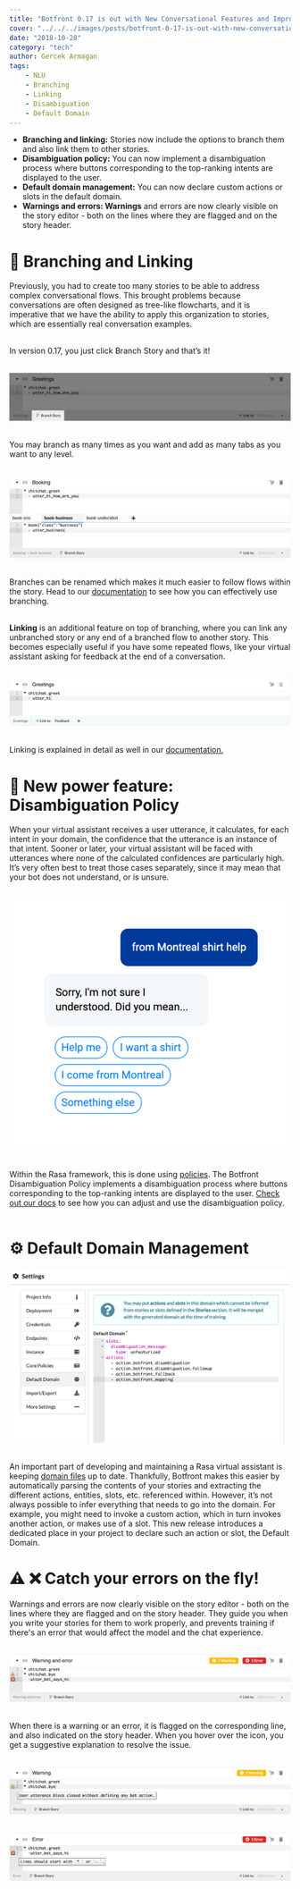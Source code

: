 ```yaml
---
title: "Botfront 0.17 is out with New Conversational Features and Improvements"
cover: "../../../images/posts/botfront-0-17-is-out-with-new-conversational-features-and-improvements.png"
date: "2018-10-28"
category: "tech"
author: Gercek Armagan
tags:
    - NLU
    - Branching
    - Linking
    - Disambiguation
    - Default Domain
---
```


- **Branching and linking:** Stories now include the options to branch them and also link them to other stories.
- **Disambiguation policy:** You can now implement a disambiguation process where buttons corresponding to the top-ranking intents are displayed to the user.
- **Default domain management:** You can now declare custom actions or slots in the default domain.
- **Warnings and errors: Warnings** and errors are now clearly visible on the story editor - both on the lines where they are flagged and on the story header.

# 🔗 Branching and Linking

Previously, you had to create too many stories to be able to address complex conversational flows. This brought problems because conversations are often designed as tree-like flowcharts, and it is imperative that we have the ability to apply this organization to stories, which are essentially real conversation examples.<br /><br />

In version 0.17, you just click Branch Story and that’s it!<br /><br />

![](./branching_bf_1.png)<br /><br />

You may branch as many times as you want and add as many tabs as you want to any level.<br /><br />

![](./branching_bf_5.png)<br /><br />

Branches can be renamed which makes it much easier to follow flows within the story. Head to our [documentation](/docs/rasa/stories/#branching-conversations) to see how you can effectively use branching.<br /><br />

**Linking** is an additional feature on top of branching, where you can link any unbranched story or any end of a branched flow to another story. This becomes especially useful if you have some repeated flows, like your virtual assistant asking for feedback at the end of a conversation.<br /><br />

![](./linking_bf_2.png)<br /><br />

Linking is explained in detail as well in our [documentation.](/docs/rasa/stories/#linking-stories)

# 🚀 New power feature: Disambiguation Policy

When your virtual assistant receives a user utterance, it calculates, for each intent in your domain, the confidence that the utterance is an instance of that intent. Sooner or later, your virtual assistant will be faced with utterances where none of the calculated confidences are particularly high. It’s very often best to treat those cases separately, since it may mean that your bot does not understand, or is unsure.<br /><br />

![](./disambiguation-1.png)<br /><br />

Within the Rasa framework, this is done using [policies](https://rasa.com/docs/rasa/core/policies/). The Botfront Disambiguation Policy implements a disambiguation process where buttons corresponding to the top-ranking intents are displayed to the user. [Check out our docs](/docs/rasa/stories/#disambiguation-user-input) to see how you can adjust and use the disambiguation policy.<br /><br />

# ⚙︎ Default Domain Management

![](./default-domain-management-1.png)<br /><br />

An important part of developing and maintaining a Rasa virtual assistant is keeping [domain files](https://rasa.com/docs/rasa/core/domains/) up to date. Thankfully, Botfront makes this easier by automatically parsing the contents of your stories and extracting the different actions, entities, slots, etc. referenced within. However, it’s not always possible to infer everything that needs to go into the domain. For example, you might need to invoke a custom action, which in turn invokes another action, or makes use of a slot. This new release introduces a dedicated place in your project to declare such an action or slot, the Default Domain.

# ⚠️ ❌ Catch your errors on the fly!

Warnings and errors are now clearly visible on the story editor - both on the lines where they are flagged and on the story header. They guide you when you write your stories for them to work properly, and prevents training if there's an error that would affect the model and the chat experience.<br /><br />

![](./warnings_and_errors_bf_3.png)<br /><br />

When there is a warning or an error, it is flagged on the corresponding line, and also indicated on the story header. When you hover over the icon, you get a suggestive explanation to resolve the issue.<br /><br />

![](./warnings_and_errors_bf_1.png)<br /><br />

![](./warnings_and_errors_bf_2.png)<br /><br />